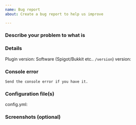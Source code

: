 ```yaml
---
name: Bug report
about: Create a bug report to help us improve

---
```


<!-- These comments will not show just read it and you don't need to delete them.-->

### Describe your problem to what is
<!--Understand what the problem is with the plugin.-->

### Details
Plugin version: 
Software (Spigot/Bukkit etc.. `/version`) version: 

### Console error
```
Send the console error if you have it.
```

### Configuration file(s)
<!--Send the configuration file(s) to [pastebin.com](pastebin.com) or [hastebin.com](hastebin.com) or to other sites.-->
config.yml: 
<!--Or if you using bungee then send the bungeeConfig.-->

### Screenshots (optional)
<!--Send a few pictures about the problem if you can.-->
